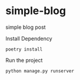 # simple-blog

simple blog post

Install Dependency
```
poetry install
```

Run the project
```
python manage.py runserver
```

